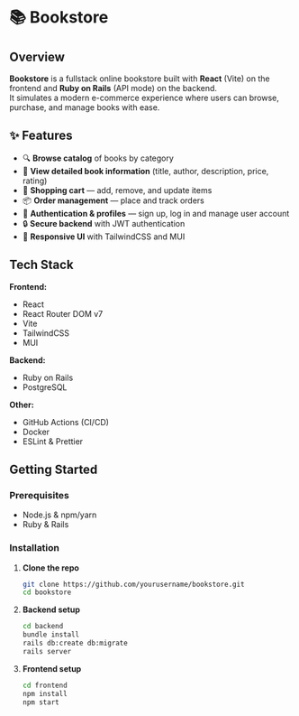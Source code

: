 # 📚 Bookstore

## Overview

**Bookstore** is a fullstack online bookstore built with **React** (Vite) on the frontend and **Ruby on Rails** (API mode) on the backend.  
It simulates a modern e-commerce experience where users can browse, purchase, and manage books with ease.

## ✨ Features

- 🔍 **Browse catalog** of books by category
- 📖 **View detailed book information** (title, author, description, price, rating)
- 🛒 **Shopping cart** — add, remove, and update items
- 📦 **Order management** — place and track orders
- 👤 **Authentication & profiles** — sign up, log in and manage user account
- 🔒 **Secure backend** with JWT authentication
- 📱 **Responsive UI** with TailwindCSS and MUI

## Tech Stack

**Frontend:**

- React
- React Router DOM v7
- Vite
- TailwindCSS
- MUI

**Backend:**

- Ruby on Rails
- PostgreSQL

**Other:**

- GitHub Actions (CI/CD)
- Docker
- ESLint & Prettier

[//]: # (## Screenshots)

## Getting Started

### Prerequisites

- Node.js & npm/yarn
- Ruby & Rails

### Installation

1. **Clone the repo**
   ```bash
   git clone https://github.com/yourusername/bookstore.git
   cd bookstore
   ```

2. **Backend setup**
   ```bash
   cd backend
   bundle install
   rails db:create db:migrate
   rails server
   ```

3. **Frontend setup**
   ```bash
   cd frontend
   npm install
   npm start
   ```